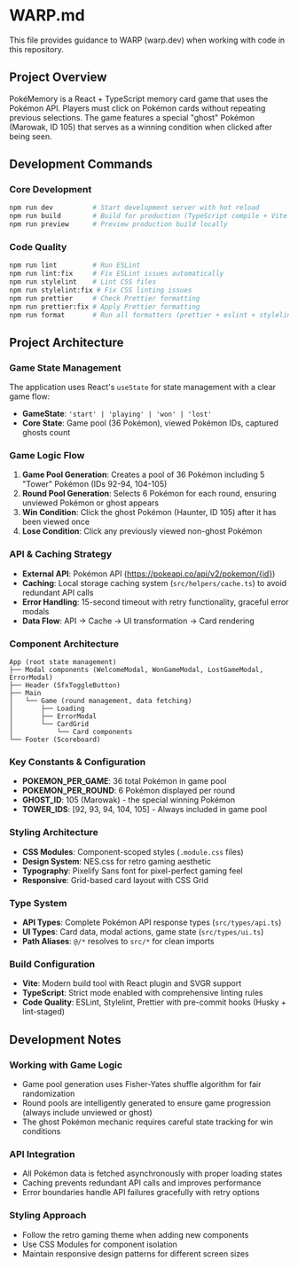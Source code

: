 # WARP.md

This file provides guidance to WARP (warp.dev) when working with code in this repository.

## Project Overview

PokéMemory is a React + TypeScript memory card game that uses the Pokémon API. Players must click on Pokémon cards without repeating previous selections. The game features a special "ghost" Pokémon (Marowak, ID 105) that serves as a winning condition when clicked after being seen.

## Development Commands

### Core Development

```bash
npm run dev          # Start development server with hot reload
npm run build        # Build for production (TypeScript compile + Vite build)
npm run preview      # Preview production build locally
```

### Code Quality

```bash
npm run lint         # Run ESLint
npm run lint:fix     # Fix ESLint issues automatically
npm run stylelint    # Lint CSS files
npm run stylelint:fix # Fix CSS linting issues
npm run prettier     # Check Prettier formatting
npm run prettier:fix # Apply Prettier formatting
npm run format       # Run all formatters (prettier + eslint + stylelint fixes)
```

## Project Architecture

### Game State Management

The application uses React's `useState` for state management with a clear game flow:

- **GameState**: `'start' | 'playing' | 'won' | 'lost'`
- **Core State**: Game pool (36 Pokémon), viewed Pokémon IDs, captured ghosts count

### Game Logic Flow

1. **Game Pool Generation**: Creates a pool of 36 Pokémon including 5 "Tower" Pokémon (IDs 92-94, 104-105)
2. **Round Pool Generation**: Selects 6 Pokémon for each round, ensuring unviewed Pokémon or ghost appears
3. **Win Condition**: Click the ghost Pokémon (Haunter, ID 105) after it has been viewed once
4. **Lose Condition**: Click any previously viewed non-ghost Pokémon

### API & Caching Strategy

- **External API**: Pokémon API (https://pokeapi.co/api/v2/pokemon/{id})
- **Caching**: Local storage caching system (`src/helpers/cache.ts`) to avoid redundant API calls
- **Error Handling**: 15-second timeout with retry functionality, graceful error modals
- **Data Flow**: API → Cache → UI transformation → Card rendering

### Component Architecture

```
App (root state management)
├── Modal components (WelcomeModal, WonGameModal, LostGameModal, ErrorModal)
├── Header (SfxToggleButton)
├── Main
│   └── Game (round management, data fetching)
│       ├── Loading
│       ├── ErrorModal
│       └── CardGrid
│           └── Card components
└── Footer (Scoreboard)
```

### Key Constants & Configuration

- **POKEMON_PER_GAME**: 36 total Pokémon in game pool
- **POKEMON_PER_ROUND**: 6 Pokémon displayed per round
- **GHOST_ID**: 105 (Marowak) - the special winning Pokémon
- **TOWER_IDS**: [92, 93, 94, 104, 105] - Always included in game pool

### Styling Architecture

- **CSS Modules**: Component-scoped styles (`.module.css` files)
- **Design System**: NES.css for retro gaming aesthetic
- **Typography**: Pixelify Sans font for pixel-perfect gaming feel
- **Responsive**: Grid-based card layout with CSS Grid

### Type System

- **API Types**: Complete Pokémon API response types (`src/types/api.ts`)
- **UI Types**: Card data, modal actions, game state (`src/types/ui.ts`)
- **Path Aliases**: `@/*` resolves to `src/*` for clean imports

### Build Configuration

- **Vite**: Modern build tool with React plugin and SVGR support
- **TypeScript**: Strict mode enabled with comprehensive linting rules
- **Code Quality**: ESLint, Stylelint, Prettier with pre-commit hooks (Husky + lint-staged)

## Development Notes

### Working with Game Logic

- Game pool generation uses Fisher-Yates shuffle algorithm for fair randomization
- Round pools are intelligently generated to ensure game progression (always include unviewed or ghost)
- The ghost Pokémon mechanic requires careful state tracking for win conditions

### API Integration

- All Pokémon data is fetched asynchronously with proper loading states
- Caching prevents redundant API calls and improves performance
- Error boundaries handle API failures gracefully with retry options

### Styling Approach

- Follow the retro gaming theme when adding new components
- Use CSS Modules for component isolation
- Maintain responsive design patterns for different screen sizes
